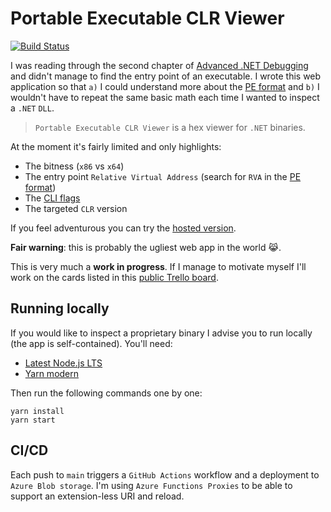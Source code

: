 # Portable Executable CLR Viewer

[![Build Status][github-actions-shield]][github-actions]

I was reading through the second chapter of [Advanced .NET Debugging][advanced-dotnet-debugging-book] and didn't manage to find the entry point of an executable. I wrote this web application so that `a)` I could understand more about the [PE format][pe-format] and `b)` I wouldn't have to repeat the same basic math each time I wanted to inspect a `.NET` `DLL`.

> `Portable Executable CLR Viewer` is a hex viewer for `.NET` binaries.

At the moment it's fairly limited and only highlights:

- The bitness (`x86` vs `x64`)
- The entry point `Relative Virtual Address` (search for `RVA` in the [PE format][pe-format])
- The [CLI flags][cli-flags]
- The targeted `CLR` version

If you feel adventurous you can try the [hosted version][pe-clr-viewer].

**Fair warning**: this is probably the ugliest web app in the world :joy_cat:.

This is very much a **work in progress**. If I manage to motivate myself I'll work on the cards listed in this [public Trello board][trello-board].

## Running locally

If you would like to inspect a proprietary binary I advise you to run locally (the app is self-contained). You'll need:

- [Latest Node.js LTS][node-js]
- [Yarn modern][yarn-modern]

Then run the following commands one by one:

```shell
yarn install
yarn start
```

## CI/CD

Each push to `main` triggers a `GitHub Actions` workflow and a deployment to `Azure Blob storage`. I'm using `Azure Functions Proxies` to be able to support an extension-less URI and reload.

[advanced-dotnet-debugging-book]: https://www.goodreads.com/book/show/7306509-advanced-net-debugging
[pe-format]: https://msdn.microsoft.com/library/windows/desktop/ms680547(v=vs.85).aspx
[pe-clr-viewer]: https://peclrviewer.azurewebsites.net/
[trello-board]: https://trello.com/b/7b21MQqD/open-source?filter=label:pe-clr-viewer
[node-js]: https://nodejs.org/en/download/
[yarn-modern]: https://yarnpkg.com/getting-started/install
[cli-flags]: http://source.roslyn.codeplex.com/#System.Reflection.Metadata/System/Reflection/PortableExecutable/CorFlags.cs,1b8345c412a0a995
[github-actions-shield]: https://github.com/gabrielweyer/pe-clr-viewer/actions/workflows/workflow.yml/badge.svg
[github-actions]: https://github.com/gabrielweyer/pe-clr-viewer/actions/workflows/workflow.yml
